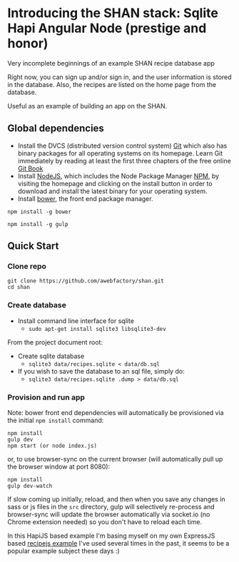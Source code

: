 # Introducing the SHAN stack: Sqlite Hapi Angular Node (prestige and honor)

Very incomplete beginnings of an example SHAN recipe database app

Right now, you can sign up and/or sign in, and the user information is stored in the database. Also, the recipes are listed on the home page from the database.

Useful as an example of building an app on the SHAN.

## Global dependencies

* Install the DVCS (distributed version control system) [Git](https://git-scm.com/) which also has binary packages for all operating systems on its homepage. Learn Git immediately by reading at least the first three chapters of the free online [Git Book](https://git-scm.com/book/en/v2)
* Install [NodeJS](https://nodejs.org/), which includes the Node Package Manager [NPM](https://www.npmjs.com/), by visiting the homepage and clicking on the install button in order to download and install the latest binary for your operating system.
* Install [bower](http://bower.io/), the front end package manager.

`npm install -g bower`

`npm install -g gulp`

## Quick Start

### Clone repo

````
git clone https://github.com/awebfactory/shan.git
cd shan
````

### Create database


* Install command line interface for sqlite
  * `sudo apt-get install sqlite3 libsqlite3-dev`
  
From the project document root:

* Create sqlite database
  * `sqlite3 data/recipes.sqlite < data/db.sql`
* If you wish to save the database to an sql file, simply do:
  * `sqlite3 data/recipes.sqlite .dump > data/db.sql`


### Provision and run app

Note: bower front end dependencies will automatically be provisioned via the initial `npm install` command:

````
npm install
gulp dev
npm start (or node index.js)
````

or, to use browser-sync on the current browser (will automatically pull up the browser window at port 8080):

````
npm install
gulp dev-watch
````

If slow coming up initially, reload, and then when you save any changes in sass or js files in the `src` directory, gulp will selectively re-process and browser-sync will update the browser automatically via socket.io (no Chrome extension needed) so you don't have to reload each time.

In this HapiJS based example I'm basing myself on my own ExpressJS based [recipejs example](https://github.com/victorkane/recipe-js) I've used several times in the past, it seems to be a popular example subject these days :) 

